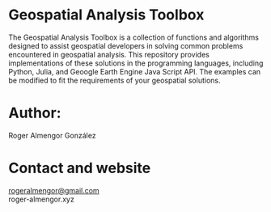 # Geospatial Analysis Toolbox

The Geospatial Analysis Toolbox is a collection of functions and algorithms designed to assist geospatial developers in solving common problems encountered in geospatial analysis. This repository provides implementations of these solutions in the programming languages, including Python, Julia, and Geoogle Earth Engine Java Script API. The examples can be modified to fit the requirements of your geospatial solutions.

# Author: 

Roger Almengor González

# Contact and website
rogeralmengor@gmail.com <br>
roger-almengor.xyz